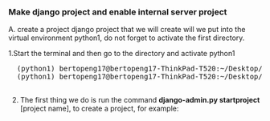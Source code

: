 ### Make django project and enable internal server project

A.  create a project django
project that we will create will we put into the virtual environment python1, do not forget to activate the first directory.

1.Start the terminal and then go to the directory and activate python1
  <pre>
  (python1) bertopeng17@bertopeng17-ThinkPad-T520:~/Desktop/python1$ <b>. bin/activate</b>
  (python1) bertopeng17@bertopeng17-ThinkPad-T520:~/Desktop/python1$
  </pre>
2. The first thing we do is run the command <b>django-admin.py startproject</b> [project name], to create a project, for example:
